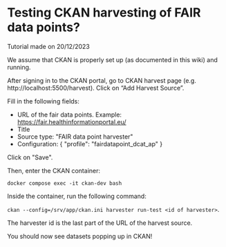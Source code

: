 # Testing CKAN harvesting of FAIR data points?

Tutorial made on 20/12/2023

We assume that CKAN is properly set up (as documented in this wiki) and running.

After signing in to the CKAN portal, go to CKAN harvest page (e.g. http://localhost:5500/harvest). Click on “Add Harvest Source”.

Fill in the following fields:

- URL of the fair data points. Example: https://fair.healthinformationportal.eu/
- Title
- Source type: "FAIR data point harvester"
- Configuration: { "profile": "fairdatapoint_dcat_ap" }

Click on "Save".

Then, enter the CKAN container:

`docker compose exec -it ckan-dev bash`

Inside the container, run the following command:

`ckan --config=/srv/app/ckan.ini harvester run-test <id of harvester>`.

The harvester id is the last part of the URL of the harvest source.

You should now see datasets popping up in CKAN!
